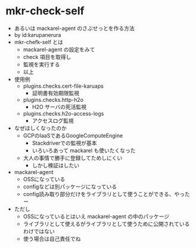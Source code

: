 # mkr-check-self

- あるいは mackarel-agent のさぶせっとを作る方法
- by id:karupanerura
- mkr-chefk-self とは
  - mackarel-agent の設定をみて
  - check 項目を取得し
  - 監視を実行する
  - 以上
- 使用例
  - plugins.checks.cert-file-karuaps
    - 証明書有効期限監視
  - plugins.checks.http-h2o
    - H2O サーバの死活監視
  - plugins.checks.h2o-access-logs
    - アクセスログ監視
- なぜほしくなったのか
  - GCPのIaaSであるGoogleComputeEngine
    - Stackdriverでの監視が基本
    - いろいろあって mackarel も使いたくなった
  - 大人の事情で勝手に登録してためしにくい
    - しかし検証はしたい
- mackarel-agent
  - OSSになっている
  - configなどは別パッケージになっている
  - config読み取り部分だけをライブラリとして使うことができる、やったー
- ただし
  - OSSになっているとはいえ mackarel-agent の中のパッケージ
  - ライブラリとして使えるがライブラリとして使うために公開されているわけではない
  - 使う場合は自己責任でね
